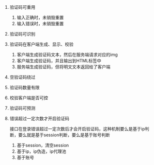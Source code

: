 1. 验证码可重用

   1. 输入正确时，未销毁重置
   2. 输入错误时，未销毁重置

2. 验证码可识别

3. 验证码在客户端生成、显示、校验

   1. 客户端生成验证码文本，然后在服务端请求对应的img
   2. 客户端生成验证码，并且输出到HTML标签中
   3. 服务端生成验证码，但将明文文本返回给了客户端

4. 空验证码绕过

5. 验证码数量有限

6. 校验客户端是否可控

7. 验证码可预测

8. 错误超过一定次数才开启验证码

   接口在登录错误超过一定次数后才会开启验证码，这种机制要么是基于ip判断，要么就是基于session判断，要么是基于账号判断

   1. 基于session，清空session
   2. 基于ip，ip伪造，ip代理池
   3. 基于账号

